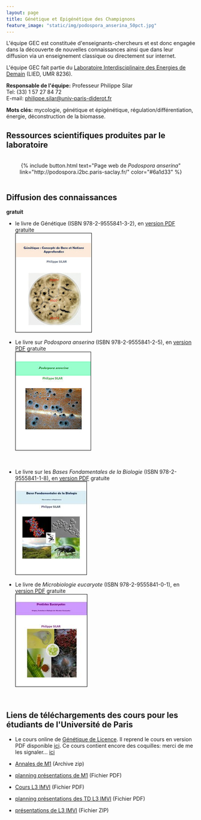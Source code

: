 ```yaml
---
layout: page
title: Génétique et Epigénétique des Champignons
feature_image: "static/img/podospora_anserina_50pct.jpg"
---
```


L'équipe GEC est constituée d'enseignants-chercheurs et est donc engagée dans la découverte de nouvelles connaissances ainsi que dans leur diffusion via un enseignement classique ou directement sur internet.

L'équipe GEC fait partie du [Laboratoire Interdisciplinaire des Energies de Demain](http://www.lied-pieri.univ-paris-diderot.fr/) (LIED, UMR 8236).

**Responsable de l'équipe:**
Professeur Philippe Silar<br>
Tel: (33) 1 57 27 84 72<br>
E-mail: [philippe.silar@univ-paris-diderot.fr](mailto:philippe.silar@univ-paris-diderot.fr)

**Mots clés:** mycologie, génétique et épigénétique, régulation/différentiation, énergie, déconstruction de la biomasse.

## Ressources scientifiques produites par le laboratoire

<br>

<center>
{% include button.html text="Page web de <em>Podospora anserina</em>" link="http://podospora.i2bc.paris-saclay.fr/" color="#6a1d33" %}
</center>

<br>

## Diffusion des connaissances

**gratuit**

* le livre de Génétique (ISBN 978-2-9555841-3-2), en [version PDF](https://hal.archives-ouvertes.fr/hal-02921475) gratuite<br>
  ![Génétique](static/img/gen.jpg)

 * Le livre sur _Podospora anserina_ (ISBN 978-2-9555841-2-5), en [version PDF](https://hal.archives-ouvertes.fr/hal-02475488) gratuite<br>
  ![Podospora anserina](static/img/pa.jpg)
  <br>

* Le livre sur les _Bases Fondamentales de la Biologie_ (ISBN 978-2-9555841-1-8), en [version PDF](https://hal.archives-ouvertes.fr/hal-01401263) gratuite<br>
  ![Bases Fondamentales de la Biologie](static/img/bfb.jpg)

* Le livre de _Microbiologie eucaryote_ (ISBN 978-2-9555841-0-1), en [version PDF](https://hal.archives-ouvertes.fr/hal-01263138) gratuite<br>
  ![Microbiologie eucaryote](static/img/pe.jpg)

<br>

## Liens de téléchargements des cours pour les étudiants de l'Université de Paris

- Le cours online de [Génétique de Licence](http://gec.sdv.univ-paris-diderot.fr/cours/genetique/). Il reprend le cours en version PDF disponible [ici]( https://hal.archives-ouvertes.fr/hal-02921475). Ce cours contient encore des coquilles: merci de me les signaler... [ici](mailto:philippe.silar@univ-paris-diderot.fr)
- [Annales de M1](http://podo-gec.sdv.univ-paris-diderot.fr/examenmicrobioeuc.zip) (Archive zip)
- [planning présentations de M1](http://podo-gec.sdv.univ-paris-diderot.fr/présentations.pdf) (Fichier PDF)

- [Cours L3 IMVI](http://podo-gec.sdv.univ-paris-diderot.fr/courslicenceIMVI.pdf) (Fichier PDF)
- [planning présentations des TD L3 IMVI](http://podo-gec.sdv.univ-paris-diderot.fr/sujetsdeTD.pdf) (Fichier PDF)
- [présentations de L3 IMVI](http://podo-gec.sdv.univ-paris-diderot.fr/presentationsL3.zip) (Fichier ZIP)
